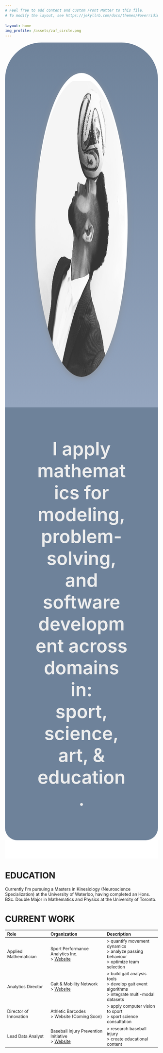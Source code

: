 ```yaml
---
# Feel free to add content and custom Front Matter to this file.
# To modify the layout, see https://jekyllrb.com/docs/themes/#overriding-theme-defaults

layout: home
img_profile: /assets/zaf_circle.png
---
```

<style>
    #pnl-head {
        display: flex;
        justify-content: center;
        align-items: center;
        height: 25vh;
        padding: 2.5vh;
        background-image: linear-gradient(180deg, #6e829a, #95a6bf);
        border-radius: 3vh 3vh 0 0;
    }
    #profilepic {
        height: 100%;
        box-shadow: 0px 5px 0.5vh #8c939c;
        border-radius: 100%
    }
    #introtext {
        padding: 2.5vh;
        background-image: linear-gradient(180deg, #6e829a, #6e829a);
        color: #eeeeee;
        font-size: 1.5vh;
        font-weight: 600;
        text-align: center;
        border-radius: 0 0 1vh 1vh;
    }
    #introfade {
        height: 1.5vh;
        background-image: linear-gradient(180deg, #ffffff, #ffffff);
    }
</style>
<div id="pnl-head">
    <img id="profilepic" src="assets/zaf_ball.png" alt="drawing"/>
</div>
<div id="introtext">
    I apply mathematics for modeling, problem-solving, and software development across domains in: <br/> sport, science, art, & education.
</div>
<div id="introfade">
</div>

# EDUCATION
Currently I'm pursuing a Masters in Kinesiology (Neuroscience Specialization) at the University of Waterloo, having completed an Hons. BSc. Double Major in Mathematics and Physics at the University of Toronto.

# CURRENT WORK

| Role                | Organization | Description         |
|:--------------------|:-----|:---------------|
| Applied Mathematician   | Sport Performance Analytics Inc.<br/> > [Website](https://www.sportperformanceanalytics.ca/)   | > quantify movement dynamics<br/> > analyze passing behaviour<br/> > optimize team selection |
| Analytics Director | Gait & Mobility Network <br/> > [Website](https://www.physicaltherapy.utoronto.ca/biomedical-informatics-analytics-and-technology-lab) | > build gait analysis tools <br/> > develop gait event algorithms <br/> > integrate multi-modal datasets |
| Director of Innovation | Athletic Barcodes <br/> > Website (Coming Soon)  | > apply computer vision to sport <br/> > sport science consultation |
| Lead Data Analyst | Baseball Injury Prevention Initiative <br/> > [Website](https://www.baseballipi.org/)  | > research baseball injury <br/> > create educational content |